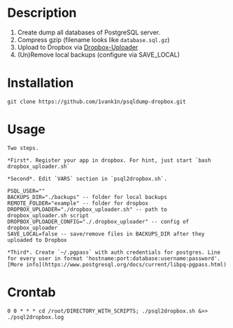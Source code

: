 # Description

1. Create dump all databases of PostgreSQL server.
2. Compress gzip (filename looks like `database.sql.gz`)
2. Upload to Dropbox via [Dropbox-Uploader](https://github.com/andreafabrizi/Dropbox-Uploader)
4. (Un)Remove local backups (configure via SAVE_LOCAL)

# Installation

    git clone https://github.com/1vank1n/psqldump-dropbox.git

# Usage

    Two steps.

    *First*. Register your app in dropbox. For hint, just start `bash dropbox_uploader.sh`

    *Second*. Edit `VARS` section in `psql2dropbox.sh`.

    PSQL_USER=""
    BACKUPS_DIR="./backups" -- folder for local backups
    REMOTE_FOLDER="example" -- folder for dropbox
    DROPBOX_UPLOADER="./dropbox_uploader.sh" -- path to dropbox_uploader.sh script
    DROPBOX_UPLOADER_CONFIG="./.dropbox_uploader" -- config of dropbox_uploader
    SAVE_LOCAL=false -- save/remove files in BACKUPS_DIR after they uploaded to Dropbox

    *Third*. Create `~/.pgpass` with auth credentials for postgres. Line for every user in format 'hostname:port:database:username:password'. [More info](https://www.postgresql.org/docs/current/libpq-pgpass.html)

# Crontab

    0 0 * * * cd /root/DIRECTORY_WITH_SCRIPTS; ./psql2dropbox.sh &>> ./psql2dropbox.log
